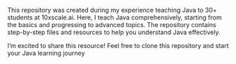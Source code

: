 This repository was created during my experience teaching Java to 30+ students at 10xscale.ai. Here, I teach Java comprehensively, starting from the basics and progressing to advanced topics. The repository contains step-by-step files and resources to help you understand Java effectively.

I’m excited to share this resource! Feel free to clone this repository and start your Java learning journey
